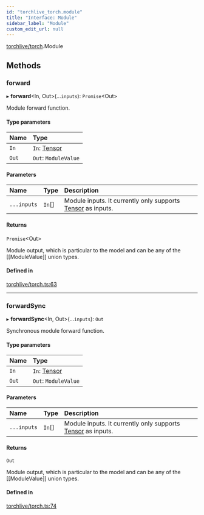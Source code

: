 ```yaml
---
id: "torchlive_torch.module"
title: "Interface: Module"
sidebar_label: "Module"
custom_edit_url: null
---
```


[torchlive/torch](../modules/torchlive_torch.md).Module

## Methods

### forward

▸ **forward**<In, Out\>(...`inputs`): `Promise`<Out\>

Module forward function.

#### Type parameters

| Name | Type |
| :------ | :------ |
| `In` | `In`: [Tensor](torchlive_torch.tensor.md) |
| `Out` | `Out`: `ModuleValue` |

#### Parameters

| Name | Type | Description |
| :------ | :------ | :------ |
| `...inputs` | `In`[] | Module inputs. It currently only supports [Tensor](torchlive_torch.tensor.md) as inputs. |

#### Returns

`Promise`<Out\>

Module output, which is particular to the model and can be any of
the [[ModuleValue]] union types.

#### Defined in

[torchlive/torch.ts:63](https://github.com/pytorch/live/blob/e37f751/react-native-pytorch-core/src/torchlive/torch.ts#L63)

___

### forwardSync

▸ **forwardSync**<In, Out\>(...`inputs`): `Out`

Synchronous module forward function.

#### Type parameters

| Name | Type |
| :------ | :------ |
| `In` | `In`: [Tensor](torchlive_torch.tensor.md) |
| `Out` | `Out`: `ModuleValue` |

#### Parameters

| Name | Type | Description |
| :------ | :------ | :------ |
| `...inputs` | `In`[] | Module inputs. It currently only supports [Tensor](torchlive_torch.tensor.md) as inputs. |

#### Returns

`Out`

Module output, which is particular to the model and can be any of
the [[ModuleValue]] union types.

#### Defined in

[torchlive/torch.ts:74](https://github.com/pytorch/live/blob/e37f751/react-native-pytorch-core/src/torchlive/torch.ts#L74)
